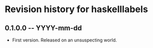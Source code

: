 # Revision history for haskelllabels

## 0.1.0.0 -- YYYY-mm-dd

* First version. Released on an unsuspecting world.
